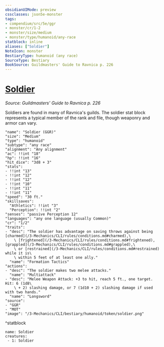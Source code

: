 ```yaml
---
obsidianUIMode: preview
cssclasses: json5e-monster
tags:
- compendium/src/5e/ggr
- monster/cr/1-2
- monster/size/medium
- monster/type/humanoid/any-race
statblock: inline
aliases: ["Soldier"]
NoteIcon: monster
BestiaryType: humanoid (any race)
SourceType: Bestiary
BookSource: Guildmasters' Guide to Ravnica p. 226
---
```

# [Soldier](3-Mechanics\CLI\bestiary\humanoid/soldier-ggr.md)
*Source: Guildmasters' Guide to Ravnica p. 226*  

Soldiers are found in many of Ravnica's guilds. The soldier stat block represents a typical member of the rank and file, though weaponry and armor can vary.

```statblock
"name": "Soldier (GGR)"
"size": "Medium"
"type": "humanoid"
"subtype": "any race"
"alignment": "Any alignment"
"ac": !!int "18"
"hp": !!int "16"
"hit_dice": "3d8 + 3"
"stats":
- !!int "13"
- !!int "12"
- !!int "12"
- !!int "10"
- !!int "11"
- !!int "11"
"speed": "30 ft."
"skillsaves":
  "Athletics": !!int "3"
  "Perception": !!int "2"
"senses": "passive Perception 12"
"languages": "any one language (usually Common)"
"cr": "1/2"
"traits":
- "desc": "The soldier has advantage on saving throws against being [charmed](/3-Mechanics/CLI/rules/conditions.md#charmed),\
    \ [frightened](/3-Mechanics/CLI/rules/conditions.md#frightened), [grappled](/3-Mechanics/CLI/rules/conditions.md#grappled),\
    \ or [restrained](/3-Mechanics/CLI/rules/conditions.md#restrained) while it is\
    \ within 5 feet of at least one ally."
  "name": "Formation Tactics"
"actions":
- "desc": "The soldier makes two melee attacks."
  "name": "Multiattack"
- "desc": "Melee Weapon Attack: +3 to hit, reach 5 ft., one target. Hit: 6 (1d8\
    \ + 2) slashing damage, or 7 (1d10 + 2) slashing damage if used with two hands."
  "name": "Longsword"
"source":
- "GGR"
- "MOT"
"image": "/3-Mechanics/CLI/bestiary/humanoid/token/soldier.png"
```
^statblock

```encounter-table
name: Soldier
creatures:
 - 1: Soldier
```